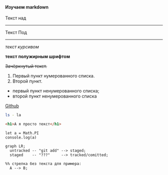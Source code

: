 #### Изучаем markdown

Текст над 

---

Текст Под

---

*текст курсивом* 

**текст полужирным шрифтом**

~~Зачёркнутый текст.~~

1. Первый пункт нумерованного списка.
2. Второй пункт.

* первый пункт ненумерованного списка;
* второй пункт ненумерованного списка

[Github](https://www.github.com "github")

```bash
ls - la
```
```html
<h1>А я просто текст</h1>
```

```
let a = Math.PI
console.log(a)
```

```mermaid
graph LR;
  untracked -- "git add" --> staged;
  staged    -- "???"     --> tracked/comitted;

%% стрелка без текста для примера: 
  A --> B;
```
